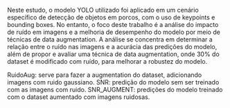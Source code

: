 Neste estudo, o modelo YOLO utilizado foi aplicado em um cenário específico de detecção de objetos em porcos, com o uso de keypoints e bounding boxes.
No entanto, o foco deste trabalho é a análise do impacto de ruído em imagens e a melhoria de desempenho do modelo por meio de técnicas de data augmentation.
A análise se concentra em determinar a relação entre o ruído nas imagens e a acurácia das predições do modelo,
além de propor e avaliar uma técnica de data augmentation, onde 30% do dataset é modificado com ruído, para melhorar a robustez do modelo.

RuidoAug: serve para fazer a augmentation do dataset, adicionando imagens com ruido gaussiano.
SNR: predição do modelo sem ser treinado com as imagens com ruido.
SNR_AUGMENT: predições do modelo treinado com o dataset aumentado com imagens ruidosas.
